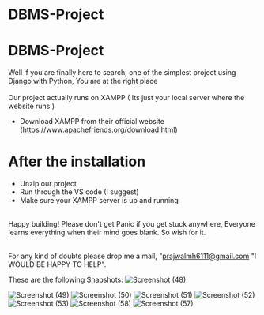 # DBMS-Project
# DBMS-Project
Well if you are finally here to search, one of the simplest project using Django with Python, You are at the right place
<br>
<br> Our project actually runs on XAMPP ( Its just your local server where the website runs )

* Download XAMPP from their official website (https://www.apachefriends.org/download.html)

# After the installation 
* Unzip our project 
* Run through the VS code (I suggest)
* Make sure your XAMPP server is up and running
  
<br> Happy building! Please don't get Panic if you get stuck anywhere, Everyone learns everything when their mind goes blank. So wish for it.

<br> For any kind of doubts please drop me a mail, "prajwalmh6111@gmail.com "I WOULD BE HAPPY TO HELP".

These are the following Snapshots: 
![Screenshot (48)](https://user-images.githubusercontent.com/120583820/214115125-b7788e90-eb56-43df-a3a3-c3b0fd831e20.png)

![Screenshot (49)](https://user-images.githubusercontent.com/120583820/214114636-8b316894-5509-4df0-ae0e-d7e56bcd44a3.png) 
![Screenshot (50)](https://user-images.githubusercontent.com/120583820/214115048-a50bc1a0-8193-4e1b-9871-49af0b115325.png)
![Screenshot (51)](https://user-images.githubusercontent.com/120583820/214115062-6fe52564-156e-48f0-9dd0-b9318dca980c.png)
![Screenshot (52)](https://user-images.githubusercontent.com/120583820/214115068-9bd345c4-9694-41a9-abea-d59add69259d.png)
![Screenshot (53)](https://user-images.githubusercontent.com/120583820/214115072-fb982cd3-6114-44ac-858a-77e72785d8b0.png)
![Screenshot (58)](https://user-images.githubusercontent.com/120583820/214115080-996c0dfd-9457-4429-a274-629d0539a5a8.png)
![Screenshot (57)](https://user-images.githubusercontent.com/120583820/214115092-9b7307cf-10d0-45f8-ac44-3f3f8f2a89eb.png)
